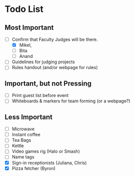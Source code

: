 # Todo List

## Most Important

- [ ] Confirm that Faculty Judges will be there. 
  - [x] Mikel, 
  - [ ] Bita
  - [ ] Anand
- [ ] Guidelines for judging projects
- [ ] Rules handout (and/or webpage for rules)

## Important, but not Pressing

- [ ] Print guest list before event
- [ ] Whiteboards & markers for team forming (or a webpage?)

## Less Important

- [ ] Microwave
- [ ] Instant coffee
- [ ] Tea Bags
- [ ] Kettle
- [ ] Video games rig (Halo or Smash)
- [ ] Name tags
- [X] Sign-in receptionists (Juliana, Chris)
- [X] Pizza fetcher (Byron)
